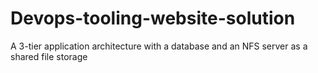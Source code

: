 # Devops-tooling-website-solution
A 3-tier application architecture with a database and an NFS server as a shared file storage
